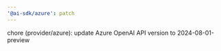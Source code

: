 ```yaml
---
'@ai-sdk/azure': patch
---
```


chore (provider/azure): update Azure OpenAI API version to 2024-08-01-preview
